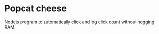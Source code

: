 Popcat cheese
=============

Nodejs program to automatically click and log click count without hogging RAM.
